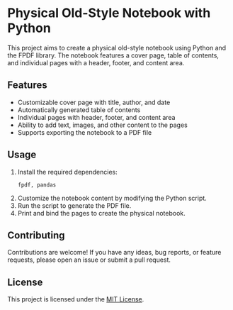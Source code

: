 <h1>Physical Old-Style Notebook with Python</h1> <p>This project aims to create a physical old-style notebook using Python and the FPDF library. The notebook features a cover page, table of contents, and individual pages with a header, footer, and content area.</p> <h2>Features</h2> <ul> <li>Customizable cover page with title, author, and date</li> <li>Automatically generated table of contents</li> <li>Individual pages with header, footer, and content area</li> <li>Ability to add text, images, and other content to the pages</li> <li>Supports exporting the notebook to a PDF file</li> </ul> <h2>Usage</h2> <ol> <li>Install the required dependencies: <pre><code>fpdf, pandas</code></li> <li>Customize the notebook content by modifying the Python script.</li> <li>Run the script to generate the PDF file.</li> <li>Print and bind the pages to create the physical notebook.</li> </ol> <h2>Contributing</h2> <p>Contributions are welcome! If you have any ideas, bug reports, or feature requests, please open an issue or submit a pull request.</p> <h2>License</h2> <p>This project is licensed under the <a href="LICENSE">MIT License</a>.</p>
